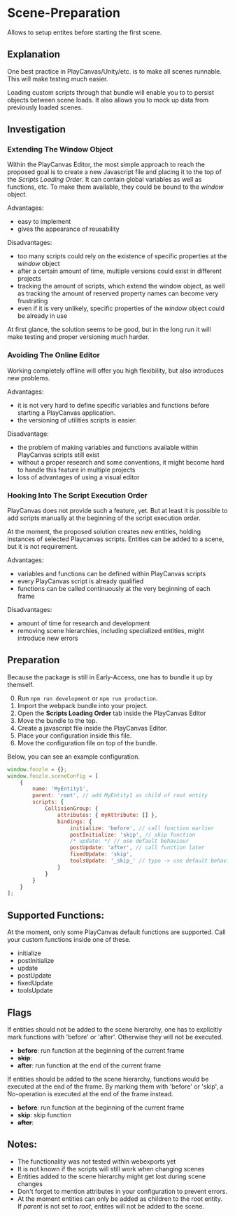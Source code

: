 # Scene-Preparation

Allows to setup entites before starting the first scene.

## Explanation

One best practice in PlayCanvas/Unity/etc. is to make all scenes runnable.
This will make testing much easier.

Loading custom scripts through that bundle will enable you to to persist objects between scene loads. It also allows you to mock up data from previously loaded scenes.

## Investigation

### Extending The Window Object

Within the PlayCanvas Editor, the most simple approach to reach the proposed goal is to create a new Javascript file and placing it to the top of the *Scripts Loading Order*. It can contain global variables as well as functions, etc. To make them available, they could be bound to the *window* object.

Advantages:
- easy to implement
- gives the appearance of reusability

Disadvantages:
- too many scripts could rely on the existence of specific properties at the *window* object
- after a certain amount of time, multiple versions could exist in different projects
- tracking the amount of scripts, which extend the window object, as well as tracking the amount of reserved property names can become very frustrating
- even if it is very unlikely, specific properties of the *window* object could be already in use

At first glance, the solution seems to be good, but in the long run it will make testing and proper versioning much harder.

### Avoiding The Online Editor

Working completely offline will offer you high flexibility, but also introduces new problems.

Advantages:
- it is not very hard to define specific variables and functions before starting a PlayCanvas application.
- the versioning of utilities scripts is easier.

Disadvantage:
- the problem of making variables and functions available within PlayCanvas scripts still exist
- without a proper research and some conventions, it might become hard to handle this feature in multiple projects
- loss of advantages of using a visual editor

### Hooking Into The Script Execution Order

PlayCanvas does not provide such a feature, yet. But at least it is possible to add scripts manually at the beginning of the script execution order.

At the moment, the proposed solution creates new entities, holding instances of selected Playcanvas scripts. Entities can be added to a scene, but it is not requirement.

Advantages:
- variables and functions can be defined within PlayCanvas scripts
- every PlayCanvas script is already qualified
- functions can be called continuously at the very beginning of each frame

Disadvantages:
- amount of time for research and development
- removing scene hierarchies, including specialized entities, might introduce new errors 

## Preparation

Because the package is still in Early-Access, one has to bundle it up by themself.

0. Run `npm run development` or `npm run production`.
1. Import the webpack bundle into your project.
2. Open the **Scripts Loading Order** tab inside the PlayCanvas Editor
3. Move the bundle to the top.
4. Create a javascript file inside the PlayCanvas Editor.
5. Place your configuration inside this file.
6. Move the configuration file on top of the bundle.

Below, you can see an example configuration.

```javascript
window.foozle = {};
window.foozle.sceneConfig = [
    {
        name: 'MyEntity1',
        parent: 'root', // add MyEntity1 as child of root entity
        scripts: {
            CollisionGroup: {
                attributes: { myAttribute: [] },
                bindings: {
                    initialize: 'before', // call function earlier
                    postInitialize: 'skip', // skip function
                    /* update: */ // use default behaviour 
                    postUpdate: 'after', // call function later
                    fixedUpdate: 'skip',
                    toolsUpdate: '_skip_' // typo -> use default behaviour instead
                }
            }
        }
    }  
];
```

## Supported Functions:
At the moment, only some PlayCanvas default functions are supported. Call your custom functions inside one of these. 
- initialize
- postInitialize
- update
- postUpdate
- fixedUpdate
- toolsUpdate

## Flags
If entities should not be added to the scene hierarchy, one has to explicitly mark functions with 'before' or 'after'. Otherwise they will not be executed.
- **before**: run function at the beginning of the current frame
- **~~skip~~**:
- **after**: run function at the end of the current frame

If entities should be added to the scene hierarchy, functions would be executed at the end of the frame. By marking them with 'before' or 'skip', a No-operation is executed at the end of the frame instead. 
- **before**: run function at the beginning of the current frame
- **skip**: skip function
- **~~after~~**: 

## Notes:
- The functionality was not tested within webexports yet
- It is not known if the scripts will still work when changing scenes
- Entities added to the scene hierarchy might get lost during scene changes
- Don't forget to mention attributes in your configuration to prevent errors.
- At the moment entities can only be added as children to the root entity. If *parent* is not set to *root*, entites will not be added to the scene. 
